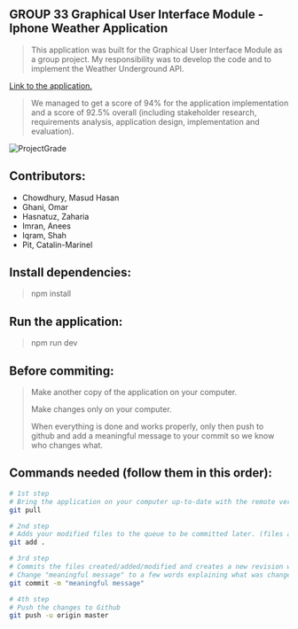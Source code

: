 ## GROUP 33 Graphical User Interface Module - Iphone Weather Application
> This application was built for the Graphical User Interface Module as a group project. My responsibility was to develop the code and to implement the Weather Underground API.

[Link to the application.](https://github.com/catalinpit/WeatherApp/wiki/Weather-Application)

> We managed to get a score of 94% for the application implementation and a score of 92.5% overall (including stakeholder research, requirements analysis, application design, implementation and evaluation).

![ProjectGrade](https://i.imgur.com/VJt99r0.png)

## Contributors:
- Chowdhury, Masud Hasan
- Ghani, Omar
- Hasnatuz, Zaharia
- Imran, Anees
- Iqram, Shah
- Pit, Catalin-Marinel

## Install dependencies:
> npm install

## Run the application:
> npm run dev

## Before commiting:
> Make another copy of the application on your computer.
>
> Make changes only on your computer.
>
> When everything is done and works properly, only then push to github and add a meaningful message to your commit so we know who changes what.

## Commands needed (follow them in this order):

``` bash
# 1st step
# Bring the application on your computer up-to-date with the remote version
git pull

# 2nd step
# Adds your modified files to the queue to be committed later. (files are not commited yet)
git add .

# 3rd step
# Commits the files created/added/modified and creates a new revision with a log
# Change "meaningful message" to a few words explaining what was changed/added
git commit -m "meaningful message"

# 4th step
# Push the changes to Github
git push -u origin master
```
